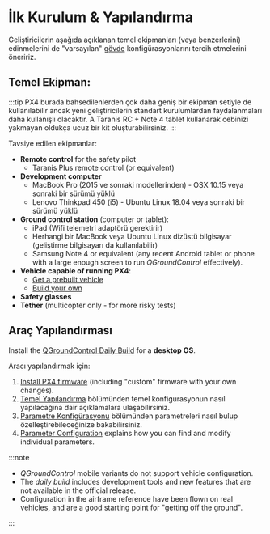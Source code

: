 # İlk Kurulum & Yapılandırma

Geliştiricilerin aşağıda açıklanan temel ekipmanları (veya benzerlerini) edinmelerini de "varsayılan" [gövde](../airframes/airframe_reference.md) konfigürasyonlarını tercih etmelerini öneririz.

## Temel Ekipman:

:::tip
PX4 burada bahsedilenlerden çok daha geniş bir ekipman setiyle de kullanılabilir ancak yeni geliştiricilerin standart kurulumlardan faydalanmaları daha kullanışlı olacaktır.
A Taranis RC + Note 4 tablet kullanarak cebinizi yakmayan oldukça ucuz bir kit oluşturabilirsiniz.
:::

Tavsiye edilen ekipmanlar:

- **Remote control** for the safety pilot
  - Taranis Plus remote control (or equivalent)
- **Development computer**
  - MacBook Pro (2015 ve sonraki modellerinden) - OSX 10.15 veya sonraki bir sürümü yüklü
  - Lenovo Thinkpad 450 (i5) - Ubuntu Linux 18.04 veya sonraki bir sürümü yüklü
- **Ground control station** (computer or tablet):
  - iPad (Wifi telemetri adaptörü gerektirir)
  - Herhangi bir MacBook veya Ubuntu Linux dizüstü bilgisayar (geliştirme bilgisayarı da kullanılabilir)
  - Samsung Note 4 or equivalent (any recent Android tablet or phone with a large enough screen to run _QGroundControl_ effectively).
- **Vehicle capable of running PX4**:
  - [Get a prebuilt vehicle](../complete_vehicles_mc/README.md)
  - [Build your own](../airframes/README.md)
- **Safety glasses**
- **Tether** (multicopter only - for more risky tests)

## Araç Yapılandırması

Install the [QGroundControl Daily Build](https://docs.qgroundcontrol.com/master/en/qgc-user-guide/releases/daily_builds.html) for a **desktop OS**.

Aracı yapılandırmak için:

1. [Install PX4 firmware](../config/firmware.md#installing-px4-main-beta-or-custom-firmware) (including "custom" firmware with your own changes).
1. [Temel Yapılandırma](../config/README.md) bölümünden temel konfigurasyonun nasıl yapılacağına dair açıklamalara ulaşabilirsiniz.
1. [Parametre Konfigürasyonu](../advanced_config/parameters.md) bölümünden parametreleri nasıl bulup özelleştirebileceğinize bakabilirsiniz.
1. [Parameter Configuration](../advanced_config/parameters.md) explains how you can find and modify individual parameters.

:::note

- _QGroundControl_ mobile variants do not support vehicle configuration.
- The _daily build_ includes development tools and new features that are not available in the official release.
- Configuration in the airframe reference have been flown on real vehicles, and are a good starting point for "getting off the ground".

:::
